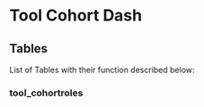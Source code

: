 # Tool Cohort Dash

## Tables

List of Tables with their function described below:

### tool_cohortroles
